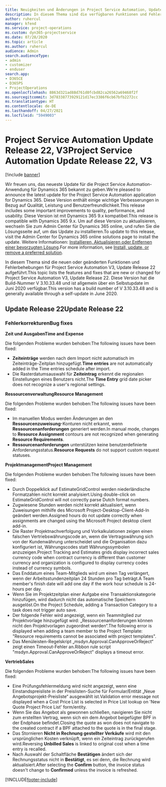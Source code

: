 ```yaml
---
title: Neuigkeiten und Änderungen in Project Service Automation, Update Release 22, V3
description: In diesem Thema sind die verfügbaren Funktionen und Fehlerbehebungen für Project Service Automation Update Release 22, V3 aufgeführt.
author: ruhercul
manager: kfend
ms.service: project-operations
ms.custom: dyn365-projectservice
ms.date: 07/28/2020
ms.topic: article
ms.author: ruhercul
audience: Admin
search.audienceType:
- admin
- customizer
- enduser
search.app:
- D365CE
- D365PS
- ProjectOperations
ms.openlocfilehash: 8863d321ad88d761d0fcbd82ca26562a69468f2f
ms.sourcegitcommit: 3d78338773929121d17ec3386f6cb67bfb2272cc
ms.translationtype: HT
ms.contentlocale: de-DE
ms.lasthandoff: 04/27/2021
ms.locfileid: "5949003"
---
```

# <a name="project-service-automation-update-release-22-v3"></a><span data-ttu-id="12276-103">Project Service Automation Update Release 22, V3</span><span class="sxs-lookup"><span data-stu-id="12276-103">Project Service Automation Update Release 22, V3</span></span>

[!include [banner](../includes/psa-now-project-operations.md)]

<span data-ttu-id="12276-104">Wir freuen uns, das neueste Update für die Project Service Automation-Anwendung für Dynamics 365 bekannt zu geben.</span><span class="sxs-lookup"><span data-stu-id="12276-104">We’re pleased to announce the latest update for the Project Service Automation application for Dynamics 365.</span></span> <span data-ttu-id="12276-105">Diese Version enthält einige wichtige Verbesserungen in Bezug auf Qualität, Leistung und Benutzerfreundlichkeit.</span><span class="sxs-lookup"><span data-stu-id="12276-105">This release includes some important improvements to quality, performance, and usability.</span></span> <span data-ttu-id="12276-106">Diese Version ist mit Dynamics 365 9.x kompatibel.</span><span class="sxs-lookup"><span data-stu-id="12276-106">This release is compatible with Dynamics 365 9.x.</span></span> <span data-ttu-id="12276-107">Um auf diese Version zu aktualisieren, wechseln Sie zum Admin Center für Dynamics 365 online, und rufen Sie die Lösungsseite auf, um das Update zu installieren.</span><span class="sxs-lookup"><span data-stu-id="12276-107">To update to this release, visit the Admin Center for Dynamics 365 online solutions page to install the update.</span></span> <span data-ttu-id="12276-108">Weitere Informationen: [Installieren, Aktualisieren oder Entfernen einer bevorzugten Lösung](/power-platform/admin/install-remove-preferred-solution).</span><span class="sxs-lookup"><span data-stu-id="12276-108">For more information, see [Install, update, or remove a preferred solution](/power-platform/admin/install-remove-preferred-solution).</span></span>

<span data-ttu-id="12276-109">In diesem Thema sind die neuen oder geänderten Funktionen und Fehlerbehebungen für Project Service Automation V3, Update Release 22 aufgeführt.</span><span class="sxs-lookup"><span data-stu-id="12276-109">This topic lists the features and fixes that are new or changed for Project Service Automation V3, Update Release 22.</span></span> <span data-ttu-id="12276-110">Diese Version hat die Build-Nummer V 3.10.33.48 und ist allgemein über ein Selbstupdate im Juni 2020 verfügbar.</span><span class="sxs-lookup"><span data-stu-id="12276-110">This version has a build number of V 3.10.33.48 and is generally available through a self-update in June 2020.</span></span>

## <a name="update-release-22"></a><span data-ttu-id="12276-111">Update Release 22</span><span class="sxs-lookup"><span data-stu-id="12276-111">Update Release 22</span></span>

### <a name="bug-fixes"></a><span data-ttu-id="12276-112">Fehlerkorrekturen</span><span class="sxs-lookup"><span data-stu-id="12276-112">Bug fixes</span></span>



<span data-ttu-id="12276-113">**Zeit und Ausgaben**</span><span class="sxs-lookup"><span data-stu-id="12276-113">**Time and Expense**</span></span>

<span data-ttu-id="12276-114">Die folgenden Probleme wurden behoben:</span><span class="sxs-lookup"><span data-stu-id="12276-114">The following issues have been fixed:</span></span>

- <span data-ttu-id="12276-115">**Zeiteinträge** werden nach dem Import nicht automatisch im Zeiteinträge-Zeitplan hinzugefügt.</span><span class="sxs-lookup"><span data-stu-id="12276-115">**Time entries** are not automatically added in the Time entries schedule after import.</span></span>
- <span data-ttu-id="12276-116">Die Rasterdatumsauswahl für **Zeiteintrag** erkennt die regionalen Einstellungen eines Benutzers nicht.</span><span class="sxs-lookup"><span data-stu-id="12276-116">The **Time Entry** grid date picker does not recognize a user's regional settings.</span></span>

<span data-ttu-id="12276-117">**Ressourcenverwaltung**</span><span class="sxs-lookup"><span data-stu-id="12276-117">**Resource Management**</span></span>

<span data-ttu-id="12276-118">Die folgenden Probleme wurden behoben:</span><span class="sxs-lookup"><span data-stu-id="12276-118">The following issues have been fixed:</span></span>

- <span data-ttu-id="12276-119">Im manuellen Modus werden Änderungen an den **Ressourcenzuweisung**-Konturen nicht erkannt, wenn **Ressourcenanforderungen** generiert werden.</span><span class="sxs-lookup"><span data-stu-id="12276-119">In manual mode, changes to **Resource Assignment** contours are not recognized when generating **Resource Requirements**.</span></span>
- <span data-ttu-id="12276-120">**Ressourcenanforderungen** unterstützen keine benutzerdefinierte Anforderungsstatus.</span><span class="sxs-lookup"><span data-stu-id="12276-120">**Resource Requests** do not support custom request statuses.</span></span>

<span data-ttu-id="12276-121">**Projektmanagement**</span><span class="sxs-lookup"><span data-stu-id="12276-121">**Project Management**</span></span>

<span data-ttu-id="12276-122">Die folgenden Probleme wurden behoben:</span><span class="sxs-lookup"><span data-stu-id="12276-122">The following issues have been fixed:</span></span>

- <span data-ttu-id="12276-123">Durch Doppelklick auf EstimateGridControl werden niederländische Formatzahlen nicht korrekt analyisiert.</span><span class="sxs-lookup"><span data-stu-id="12276-123">Using double-click on EstimateGridControl will not correctly parse Dutch format numbers.</span></span>
- <span data-ttu-id="12276-124">Zugwiesene Stunden werden nicht korrekt aktualisiert, wenn Zuweisungen mithilfe des Microsoft Project-Desktop-Client-Add-In geändert werden.</span><span class="sxs-lookup"><span data-stu-id="12276-124">Assigned hours do not update correctly when assignments are changed using the Microsoft Project desktop client add-in.</span></span>
- <span data-ttu-id="12276-125">Die Raster Projektnachverfolgung und Vorkalkulationen zeigen einen falschen Vertriebswährungscode an, wenn die Vertragswährung sich von der Kundenwährung unterscheidet und die Organisation dazu konfiguriert ist, Währungscodes statt Währungssymbolen anzuzeigen.</span><span class="sxs-lookup"><span data-stu-id="12276-125">Project Tracking and Estimates grids display incorrect sales currency code when contract currency is different than customer currency and organization is configured to display currency codes instead of currency symbols.</span></span>
- <span data-ttu-id="12276-126">Das Enddatum eines Team-Mitglieds wird um einen Tag verlängert, wenn der Arbeitsstundenzeitplan 24 Stunden pro Tag beträgt.</span><span class="sxs-lookup"><span data-stu-id="12276-126">A Team member's finish date will add one day if the work hour schedule is 24-hours per day.</span></span>
- <span data-ttu-id="12276-127">Wenn Sie im Projektzeitplan einer Aufgabe eine Transaktionskategorie hinzufügen, wird dadurch nicht das automatische Speichern ausgelöst.</span><span class="sxs-lookup"><span data-stu-id="12276-127">On the Project Schedule, adding a Transaction Category to a task does not trigger auto save.</span></span>
- <span data-ttu-id="12276-128">Der folgende Fehler wird angezeigt, wenn ein Teammitglied zur Projektvorlage hinzugefügt wird: „Ressourcenanforderungen können nicht den Projektvorlagen zugeordnet werden“.</span><span class="sxs-lookup"><span data-stu-id="12276-128">The following error is displayed when adding a team member to the Project Template: "Resource requirements cannot be associated with project templates".</span></span> 
- <span data-ttu-id="12276-129">Das Menüleisten-Regelskript „msdyn.Approval.CanApproveOrReject“ zeigt einen Timeout-Fehler an.</span><span class="sxs-lookup"><span data-stu-id="12276-129">Ribbon rule script "msdyn.Approval.CanApproveOrReject" displays a timeout error.</span></span>

<span data-ttu-id="12276-130">**Vertrieb**</span><span class="sxs-lookup"><span data-stu-id="12276-130">**Sales**</span></span>

<span data-ttu-id="12276-131">Die folgenden Probleme wurden behoben:</span><span class="sxs-lookup"><span data-stu-id="12276-131">The following issues have been fixed:</span></span>

- <span data-ttu-id="12276-132">Eine Prüfungsfehlermeldung wird nicht angezeigt, wenn eine Einstandspreisliste in der Preislisten-Suche für Formular/Entität „Neue Angebotsprojekt-Preisliste“ ausgewählt ist.</span><span class="sxs-lookup"><span data-stu-id="12276-132">Validation error message not displayed when a Cost Price List is selected in Price List lookup on 'New Quote Project Price List' form/entity.</span></span>
- <span data-ttu-id="12276-133">Wenn Sie das Angebot als gewonnen schließen, navigieren Sie nicht zum erstellten Vertrag, wenn sich ein dem Angebot beigefügter BPF in der Endphase befindet.</span><span class="sxs-lookup"><span data-stu-id="12276-133">Closing the quote as won does not navigate to the created contract if a BPF attached to the quote is in the final stage.</span></span>
- <span data-ttu-id="12276-134">Das Stornieren **Nicht in Rechnung gestellter Verkäufe** wird mit den ursprünglichen Kosten verknüpft, wenn ein Zeiteintrag zurückgerufen wird.</span><span class="sxs-lookup"><span data-stu-id="12276-134">Reversing **Unbilled Sales** is linked to original cost when a time entry is recalled.</span></span>
- <span data-ttu-id="12276-135">Nach Auswahl der Schaltfläche **Bestätigen** ändert sich der Rechnungsstatus nicht in **Bestätigt**, es sei denn, die Rechnung wird aktualisiert.</span><span class="sxs-lookup"><span data-stu-id="12276-135">After selecting the **Confirm** button, the invoice status doesn't change to **Confirmed** unless the invoice is refreshed.</span></span>


[!INCLUDE[footer-include](../includes/footer-banner.md)]